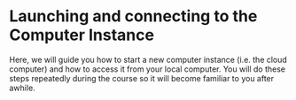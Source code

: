 # Launching and connecting to the Computer Instance

Here, we will guide you how to start a new computer instance (i.e. the cloud computer) and how to access it from your local computer.
You will do these steps repeatedly during the course so it will become familiar to you after awhile. 




  
